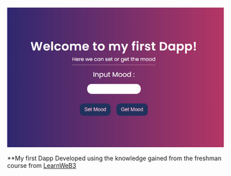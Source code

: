 ![MY FIRST DAPP](/dapp.jpeg)

**My first Dapp
Developed using the knowledge gained from the freshman course from [LearnWeB3](learnweb3.io)
